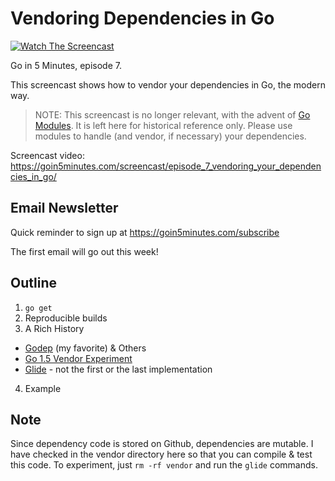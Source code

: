 # Vendoring Dependencies in Go

[![Watch The Screencast](https://goin5minutes.com/img/watch-screencast.svg)](https://goin5minutes.com/screencast/episode_7_vendoring_your_dependencies_in_go/)

Go in 5 Minutes, episode 7.

This screencast shows how to vendor your dependencies in Go, the modern way.

>NOTE: This screencast is no longer relevant, with the advent of [Go Modules](https://golang.org/ref/mod). It is left here for historical reference only. Please use modules to handle (and vendor, if necessary) your dependencies.

Screencast video:
https://goin5minutes.com/screencast/episode_7_vendoring_your_dependencies_in_go/

## Email Newsletter

Quick reminder to sign up at https://goin5minutes.com/subscribe

The first email will go out this week!

## Outline

1. `go get`
2. Reproducible builds
3. A Rich History
  - [Godep](https://github.com/tools/godep) (my favorite) & Others
  - [Go 1.5 Vendor Experiment](https://docs.google.com/document/d/1Bz5-UB7g2uPBdOx-rw5t9MxJwkfpx90cqG9AFL0JAYo/edit)
  - [Glide](https://github.com/Masterminds/glide) - not the first or the last implementation
4. Example

## Note

Since dependency code is stored on Github, dependencies are mutable. I have checked in the vendor directory here so that you can compile & test this code. To experiment, just `rm -rf vendor` and run the `glide` commands.
